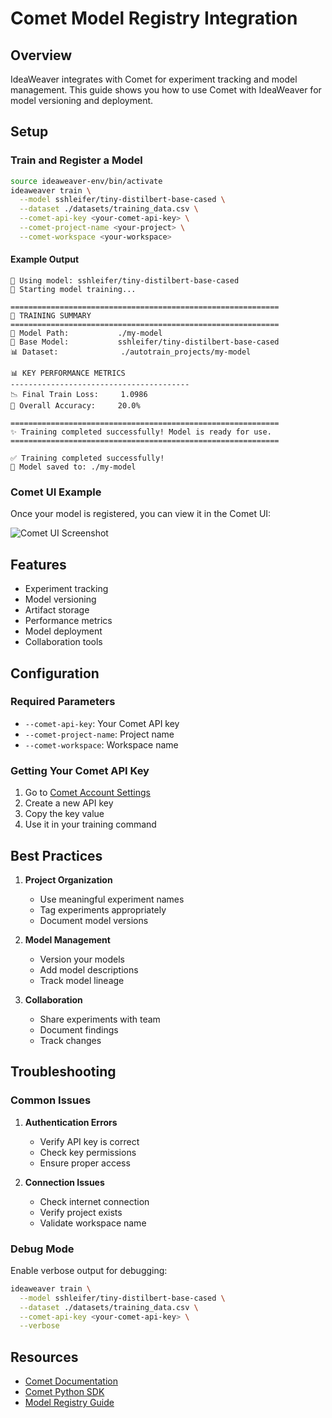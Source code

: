 # Comet Model Registry Integration

## Overview

IdeaWeaver integrates with Comet for experiment tracking and model management. This guide shows you how to use Comet with IdeaWeaver for model versioning and deployment.

## Setup

### Train and Register a Model

```bash
source ideaweaver-env/bin/activate
ideaweaver train \
  --model sshleifer/tiny-distilbert-base-cased \
  --dataset ./datasets/training_data.csv \
  --comet-api-key <your-comet-api-key> \
  --comet-project-name <your-project> \
  --comet-workspace <your-workspace>
```

#### Example Output
```
🤗 Using model: sshleifer/tiny-distilbert-base-cased
🚀 Starting model training...

============================================================
🎉 TRAINING SUMMARY
============================================================
📂 Model Path:           ./my-model
🤖 Base Model:           sshleifer/tiny-distilbert-base-cased
📊 Dataset:              ./autotrain_projects/my-model

📊 KEY PERFORMANCE METRICS
----------------------------------------
📉 Final Train Loss:     1.0986
🎯 Overall Accuracy:     20.0%

============================================================
✨ Training completed successfully! Model is ready for use.
============================================================

✅ Training completed successfully!
📁 Model saved to: ./my-model
```

### Comet UI Example

Once your model is registered, you can view it in the Comet UI:

![Comet UI Screenshot](images/comet_ui.png)

## Features

- Experiment tracking
- Model versioning
- Artifact storage
- Performance metrics
- Model deployment
- Collaboration tools

## Configuration

### Required Parameters

- `--comet-api-key`: Your Comet API key
- `--comet-project-name`: Project name
- `--comet-workspace`: Workspace name

### Getting Your Comet API Key

1. Go to [Comet Account Settings](https://www.comet.com/settings/api-keys)
2. Create a new API key
3. Copy the key value
4. Use it in your training command

## Best Practices

1. **Project Organization**
   - Use meaningful experiment names
   - Tag experiments appropriately
   - Document model versions

2. **Model Management**
   - Version your models
   - Add model descriptions
   - Track model lineage

3. **Collaboration**
   - Share experiments with team
   - Document findings
   - Track changes

## Troubleshooting

### Common Issues

1. **Authentication Errors**
   - Verify API key is correct
   - Check key permissions
   - Ensure proper access

2. **Connection Issues**
   - Check internet connection
   - Verify project exists
   - Validate workspace name

### Debug Mode

Enable verbose output for debugging:

```bash
ideaweaver train \
  --model sshleifer/tiny-distilbert-base-cased \
  --dataset ./datasets/training_data.csv \
  --comet-api-key <your-comet-api-key> \
  --verbose
```

## Resources

- [Comet Documentation](https://www.comet.com/docs/)
- [Comet Python SDK](https://www.comet.com/docs/python-sdk/)
- [Model Registry Guide](https://www.comet.com/docs/model-registry/) 
